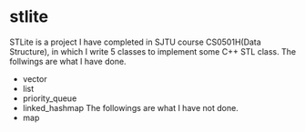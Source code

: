 # stlite
STLite is a project I have completed in SJTU course CS0501H(Data Structure), in which I write 5 classes to implement some C++ STL class.
The follwings are what I have done.
* vector
* list
* priority_queue
* linked_hashmap
The followings are what I have not done.
* map
